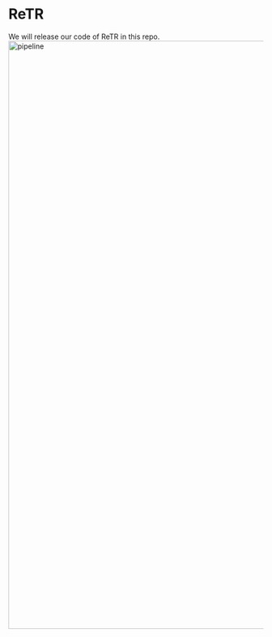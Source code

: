 # ReTR
We will release our code of ReTR in this repo.
<img width="1161" alt="pipeline" src="https://github.com/YixunLiang/ReTR/assets/99460842/715e4c3c-6237-443c-9747-16b425fdf52b">
